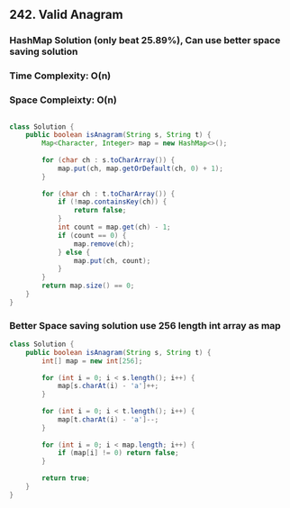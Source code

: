 ## 242. Valid Anagram



### HashMap Solution (only beat 25.89%), Can use better space saving solution ###

### Time Complexity: O(n) 
### Space Compleixty: O(n)

```java

class Solution {
    public boolean isAnagram(String s, String t) {
        Map<Character, Integer> map = new HashMap<>();
        
        for (char ch : s.toCharArray()) {
            map.put(ch, map.getOrDefault(ch, 0) + 1);
        }
        
        for (char ch : t.toCharArray()) {
            if (!map.containsKey(ch)) {
                return false;
            }
            int count = map.get(ch) - 1;
            if (count == 0) {
                map.remove(ch);
            } else {
                map.put(ch, count);
            }
        }
        return map.size() == 0;
    }
}

```


### Better Space saving solution use 256 length int array as map

```java
class Solution {
    public boolean isAnagram(String s, String t) {
        int[] map = new int[256];
        
        for (int i = 0; i < s.length(); i++) {
            map[s.charAt(i) - 'a']++;
        }
        
        for (int i = 0; i < t.length(); i++) {
            map[t.charAt(i) - 'a']--;
        }
        
        for (int i = 0; i < map.length; i++) {
            if (map[i] != 0) return false;
        }
        
        return true;
    }
}
```
